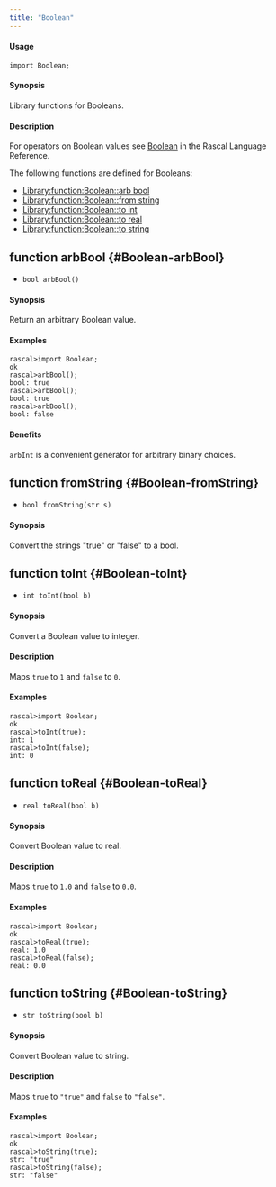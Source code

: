 ```yaml
---
title: "Boolean"
---
```


#### Usage

`import Boolean;`


#### Synopsis

Library functions for Booleans.

#### Description

For operators on Boolean values see [Boolean](/docs/Rascal/Expressions/Values/Boolean) in the Rascal Language Reference.

The following functions are defined for Booleans:
* [Library:function:Boolean::arb bool](/docs/Library/Boolean#Boolean-arbBool)
* [Library:function:Boolean::from string](/docs/Library/Boolean#Boolean-fromString)
* [Library:function:Boolean::to int](/docs/Library/Boolean#Boolean-toInt)
* [Library:function:Boolean::to real](/docs/Library/Boolean#Boolean-toReal)
* [Library:function:Boolean::to string](/docs/Library/Boolean#Boolean-toString)


## function arbBool {#Boolean-arbBool}

* ``bool arbBool()``


#### Synopsis

Return an arbitrary Boolean value.

#### Examples


```rascal-shell
rascal>import Boolean;
ok
rascal>arbBool();
bool: true
rascal>arbBool();
bool: true
rascal>arbBool();
bool: false
```

#### Benefits

`arbInt` is a convenient generator for arbitrary binary choices.

## function fromString {#Boolean-fromString}

* ``bool fromString(str s)``


#### Synopsis

Convert the strings "true" or "false" to a bool.

## function toInt {#Boolean-toInt}

* ``int toInt(bool b)``


#### Synopsis

Convert a Boolean value to integer.

#### Description

Maps `true` to `1` and `false` to `0`.

#### Examples


```rascal-shell
rascal>import Boolean;
ok
rascal>toInt(true);
int: 1
rascal>toInt(false);
int: 0
```

## function toReal {#Boolean-toReal}

* ``real toReal(bool b)``


#### Synopsis

Convert Boolean value to real.

#### Description

Maps `true` to `1.0` and `false` to `0.0`.

#### Examples


```rascal-shell
rascal>import Boolean;
ok
rascal>toReal(true);
real: 1.0
rascal>toReal(false);
real: 0.0
```

## function toString {#Boolean-toString}

* ``str toString(bool b)``


#### Synopsis

Convert Boolean value to string.

#### Description

Maps `true` to `"true"` and `false` to `"false"`.

#### Examples


```rascal-shell
rascal>import Boolean;
ok
rascal>toString(true);
str: "true"
rascal>toString(false);
str: "false"
```

